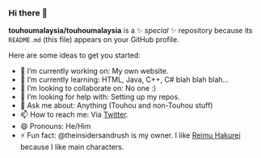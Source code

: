 ### Hi there 👋

**touhoumalaysia/touhoumalaysia** is a ✨ _special_ ✨ repository because its `README.md` (this file) appears on your GitHub profile.

Here are some ideas to get you started:

- 🔭 I’m currently working on: My own website.
- 🌱 I’m currently learning: HTML, Java, C++, C# blah blah blah...
- 👯 I’m looking to collaborate on: No one :)
- 🤔 I’m looking for help with: Setting up my repos.
- 💬 Ask me about: Anything (Touhou and non-Touhou stuff)
- 📫 How to reach me: Via [Twitter](https://twitter.com/TouhouMalaysia). 
- 😄 Pronouns: He/Him
- ⚡ Fun fact: @theinsidersandrush is my owner. I like [Reimu Hakurei](https://en.touhouwiki.net/wiki/Reimu_Hakurei) because I like main characters.
